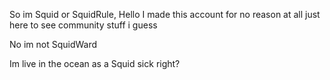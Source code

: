 So im Squid or SquidRule, Hello
I made this account for no reason at all just here to see community stuff i guess

No im not SquidWard

Im live in the ocean as a Squid sick right?
